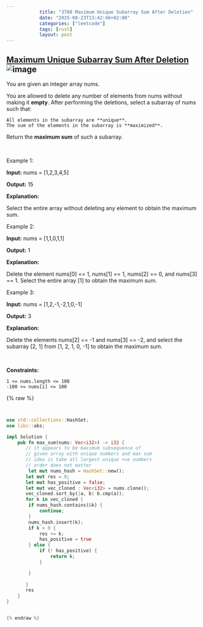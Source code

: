 ```yaml
---
            title: "3788 Maximum Unique Subarray Sum After Deletion"
            date: "2025-08-23T13:42:46+02:00"
            categories: ["leetcode"]
            tags: [rust]
            layout: post
---
```

            
## [Maximum Unique Subarray Sum After Deletion](https://leetcode.com/problems/maximum-unique-subarray-sum-after-deletion) ![image](https://img.shields.io/badge/Difficulty-Easy-brightgreen)

You are given an integer array nums.

You are allowed to delete any number of elements from nums without making it **empty**. After performing the deletions, select a subarray of nums such that:

	All elements in the subarray are **unique**.
	The sum of the elements in the subarray is **maximized**.

Return the **maximum sum** of such a subarray.

 

Example 1:

**Input:** nums = [1,2,3,4,5]

**Output:** 15

**Explanation:**

Select the entire array without deleting any element to obtain the maximum sum.

Example 2:

**Input:** nums = [1,1,0,1,1]

**Output:** 1

**Explanation:**

Delete the element nums[0] == 1, nums[1] == 1, nums[2] == 0, and nums[3] == 1. Select the entire array [1] to obtain the maximum sum.

Example 3:

**Input:** nums = [1,2,-1,-2,1,0,-1]

**Output:** 3

**Explanation:**

Delete the elements nums[2] == -1 and nums[3] == -2, and select the subarray [2, 1] from [1, 2, 1, 0, -1] to obtain the maximum sum.

 

**Constraints:**

	1 <= nums.length <= 100
	-100 <= nums[i] <= 100

{% raw %}


```rust


use std::collections::HashSet;
use libc::abs;

impl Solution {
    pub fn max_sum(nums: Vec<i32>) -> i32 {
       // it appears to be maximum subsequence of 
       // given array with unique numbers and max sum
       // idea is take all largest unique +ve numbers 
       // order does not matter
        let mut nums_hash = HashSet::new();
       let mut res = 0;
       let mut has_positive = false;
       let mut vec_cloned : Vec<i32> = nums.clone();
       vec_cloned.sort_by(|a, b| b.cmp(a));
       for k in vec_cloned {
        if nums_hash.contains(&k) {
            continue;
        }
        nums_hash.insert(k);
        if k > 0 {
            res += k;
            has_positive = true
        } else {
            if (! has_positive) {
                return k;
            }

        }
        
       }
       res
    }
}


{% endraw %}
```
